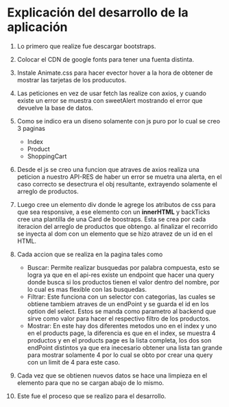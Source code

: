 # Explicación del desarrollo de la aplicación

1. Lo primero que realize fue descargar bootstraps.
2. Colocar el CDN de google fonts para tener una fuenta distinta.
3. Instale Animate.css para hacer evector hover a la hora de obtener de mostrar las tarjetas de los producutos.
4. Las peticiones en vez de usar fetch las realize con axios, y cuando existe un error se muestra con sweetAlert mostrando el error que devuelve la base de datos.
5. Como se indico era un diseno solamente con js puro por lo cual se creo 3 paginas
    * Index
    * Product
    * ShoppingCart
6. Desde el js se creo una funcion que atraves de axios realiza una peticion a nuestro API-RES de haber un error se muetra una alerta, en el caso correcto se desectrura el obj resultante, extrayendo solamente el arreglo de productos.
7. Luego cree un elemento div donde le agrege los atributos de css para que sea responsive, a ese elemento con un **innerHTML** y backTicks cree una plantilla de una Card de boostraps. Esta se crea por cada iteracion del arreglo de productos que obtengo. al finalizar el recorrido se inyecta al dom con un elemento que se hizo atravez de un id en el HTML.
8. Cada accion que se realiza en la pagina tales como
    * Buscar: Permite realizar busquedas por palabra compuesta, esto se logra ya que en el api-res existe un endpoint que hacer una query donde busca si los productos tienen el valor dentro del nombre, por lo cual es mas flexible con las busquedas.
    * Filtrar: Este funciona con un selector con categorias, las cuales se obtiene tambiem atraves de un endPoint y se guarda el id en los option del select. Estos se manda como parametro al backend que sirve como valor para hacer el respectivo filtro de los productos.
    * Mostrar: En este hay dos diferentes metodos uno en el index y uno en el products page, la diferencia es que en el index, se muestra 4 productos y en el products page es la lista completa, los dos son endPoint distintos ya que era inecesario obtener una lista tan grande para mostrar solamente 4 por lo cual se obto por crear una query con un limit de 4 para este caso.
9. Cada vez que se obtienen nuevos datos se hace una limpieza en el elemento para que no se cargan abajo de lo mismo.

10. Este fue el proceso que se realizo para el desarrollo.